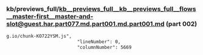 ### kb/previews_full/kb__previews_full__kb__previews_full__flows__master-first__master-and-slot@guest.har.part077.md.part001.md.part001.md (part 002)

```md
g.io/chunk-KO722YSM.js",
                          "lineNumber": 0,
                          "columnNumber": 5669
            
```

```
